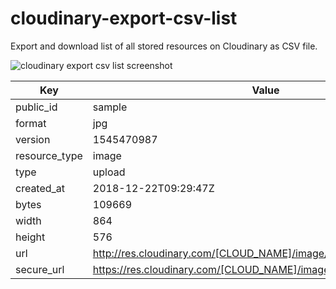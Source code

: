 # cloudinary-export-csv-list
Export and download list of all stored resources on Cloudinary as CSV file.

![cloudinary export csv list
 screenshot](https://raw.githubusercontent.com/atakanau/cloudinary-export-csv-list/master/screenshot.png)
 
| Key | Value |
| ------------- | ------------- |
| public_id | sample |
| format | jpg |
| version | 1545470987 |
| resource_type | image |
| type | upload |
| created_at | 2018-12-22T09:29:47Z |
| bytes | 109669 |
| width | 864 |
| height | 576 |
| url | http://res.cloudinary.com/[CLOUD_NAME]/image/upload/[V]/sample.jpg |
| secure_url | https://res.cloudinary.com/[CLOUD_NAME]/image/upload/[V]/sample.jpg |
